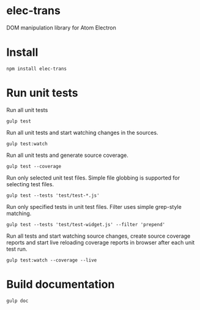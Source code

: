 # elec-trans

DOM manipulation library for Atom Electron

# Install

```
npm install elec-trans
```

# Run unit tests

Run all unit tests

```
gulp test
```

Run all unit tests and start watching changes in the sources.

```
gulp test:watch
```

Run all unit tests and generate source coverage.

```
gulp test --coverage
```

Run only selected unit test files.
Simple file globbing is supported for selecting test files.

```
gulp test --tests 'test/test-*.js'
```

Run only specified tests in unit test files.
Filter uses simple grep-style matching.

```
gulp test --tests 'test/test-widget.js' --filter 'prepend'
```

Run all tests and start watching source changes, create source coverage reports
and start live reloading coverage reports in browser after each unit test run.

```
gulp test:watch --coverage --live
```

# Build documentation

```
gulp doc
```
